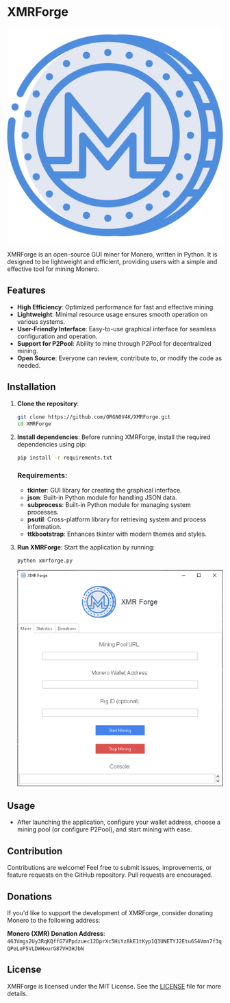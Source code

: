# XMRForge
![XMRForge](monero_logo.png)

XMRForge is an open-source GUI miner for Monero, written in Python. It is designed to be lightweight and efficient, providing users with a simple and effective tool for mining Monero.

## Features

- **High Efficiency**: Optimized performance for fast and effective mining.
- **Lightweight**: Minimal resource usage ensures smooth operation on various systems.
- **User-Friendly Interface**: Easy-to-use graphical interface for seamless configuration and operation.
- **Support for P2Pool**: Ability to mine through P2Pool for decentralized mining.
- **Open Source**: Everyone can review, contribute to, or modify the code as needed.

## Installation

1. **Clone the repository**:
   ```bash
   git clone https://github.com/ORGN0V4K/XMRForge.git
   cd XMRForge
   ```
2. **Install dependencies**:
   Before running XMRForge, install the required dependencies using pip:
   ```bash
   pip install -r requirements.txt
   ```

   ### Requirements:
   - **tkinter**: GUI library for creating the graphical interface.
   - **json**: Built-in Python module for handling JSON data.
   - **subprocess**: Built-in Python module for managing system processes.
   - **psutil**: Cross-platform library for retrieving system and process information.
   - **ttkbootstrap**: Enhances tkinter with modern themes and styles.

3. **Run XMRForge**:
   Start the application by running:
   ```bash
   python xmrforge.py
   ```

   ![XMRForge](WindowScreenshoot.PNG)


## Usage

- After launching the application, configure your wallet address, choose a mining pool (or configure P2Pool), and start mining with ease.

## Contribution

Contributions are welcome! Feel free to submit issues, improvements, or feature requests on the GitHub repository. Pull requests are encouraged.

## Donations

If you'd like to support the development of XMRForge, consider donating Monero to the following address:

**Monero (XMR) Donation Address**:  
`463Vmgs2Uy3RqKQffG7VPpdzuec12DprXc5HiYz8kE1tKyp1Q3UNETYJ2Etu6S4Vmn7f3qQPeLoP5VLDWHxurG87VH3HJbN`

## License

XMRForge is licensed under the MIT License. See the [LICENSE](LICENSE) file for more details.
